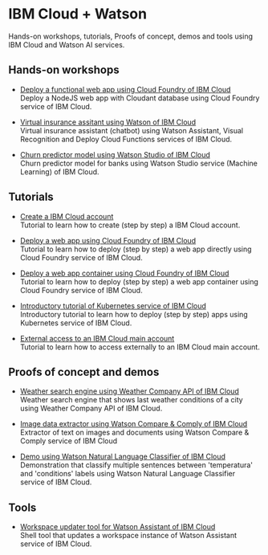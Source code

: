 # IBM Cloud + Watson
Hands-on workshops, tutorials, Proofs of concept, demos and tools using IBM Cloud and Watson AI services.

## Hands-on workshops
* [Deploy a functional web app using Cloud Foundry of IBM Cloud](https://github.com/afforeroc/deploy-functional-web-app)<br>
Deploy a NodeJS web app with Cloudant database using Cloud Foundry service of IBM Cloud.

* [Virtual insurance assitant using Watson of IBM Cloud](https://github.com/afforeroc/insurance-assitant)<br>
Virtual insurance assistant (chatbot) using Watson Assistant, Visual Recognition and Deploy Cloud Functions services of IBM Cloud.

* [Churn predictor model using Watson Studio of IBM Cloud](https://github.com/afforeroc/predictor-churn-model)<br>
Churn predictor model for banks using Watson Studio service (Machine Learning) of IBM Cloud.

## Tutorials
* [Create a IBM Cloud account](https://github.com/afforeroc/create-ibm-cloud-account)<br>
Tutorial to learn how to create (step by step) a IBM Cloud account.

* [Deploy a web app using Cloud Foundry of IBM Cloud](https://github.com/afforeroc/deploy-direct-cloud-foundry)<br>
Tutorial to learn how to deploy (step by step) a web app directly using Cloud Foundry service of IBM Cloud.

* [Deploy a web app container using Cloud Foundry of IBM Cloud](https://github.com/afforeroc/deploy-container-cloud-foundry)<br>
Tutorial to learn how to deploy (step by step) a web app container using Cloud Foundry service of IBM Cloud.

* [Introductory tutorial of Kubernetes service of IBM Cloud](https://github.com/afforeroc/kubernetes-intro-ibm-cloud)<br>
Introductory tutorial to learn how to deploy (step by step) apps using Kubernetes service of IBM Cloud.

* [External access to an IBM Cloud main account](https://github.com/afforeroc/external-access-to-ibmc-account)<br>
Tutorial to learn how to access externally to an IBM Cloud main account.

## Proofs of concept and demos
* [Weather search engine using Weather Company API of IBM Cloud](https://github.com/afforeroc/last-weather-conditions)<br>
Weather search engine that shows last weather conditions of a city using Weather Company API of IBM Cloud.

* [Image data extractor using Watson Compare & Comply of IBM Cloud](https://github.com/afforeroc/image-data-extractor)<br>
Extractor of text on images and documents using Watson Compare & Comply service of IBM Cloud

* [Demo using Watson Natural Language Classifier of IBM Cloud](https://github.com/afforeroc/watson-nlc-demo)<br>
Demonstration that classify multiple sentences between 'temperatura' and 'conditions' labels using Watson Natural Language Classifier service of IBM Cloud.

## Tools
* [Workspace updater tool for Watson Assistant of IBM Cloud](https://github.com/afforeroc/watson-assistant-workspace-updater)<br>
Shell tool that updates a workspace instance of Watson Assistant service of IBM Cloud.
